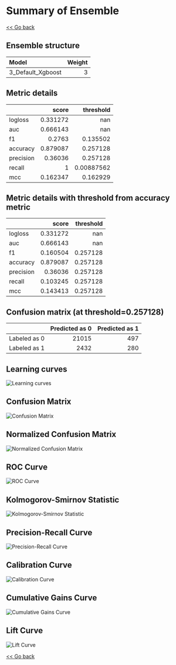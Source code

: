 # Summary of Ensemble

[<< Go back](../README.md)


## Ensemble structure
| Model             |   Weight |
|:------------------|---------:|
| 3_Default_Xgboost |        3 |

## Metric details
|           |    score |    threshold |
|:----------|---------:|-------------:|
| logloss   | 0.331272 | nan          |
| auc       | 0.666143 | nan          |
| f1        | 0.2763   |   0.135502   |
| accuracy  | 0.879087 |   0.257128   |
| precision | 0.36036  |   0.257128   |
| recall    | 1        |   0.00887562 |
| mcc       | 0.162347 |   0.162929   |


## Metric details with threshold from accuracy metric
|           |    score |   threshold |
|:----------|---------:|------------:|
| logloss   | 0.331272 |  nan        |
| auc       | 0.666143 |  nan        |
| f1        | 0.160504 |    0.257128 |
| accuracy  | 0.879087 |    0.257128 |
| precision | 0.36036  |    0.257128 |
| recall    | 0.103245 |    0.257128 |
| mcc       | 0.143413 |    0.257128 |


## Confusion matrix (at threshold=0.257128)
|              |   Predicted as 0 |   Predicted as 1 |
|:-------------|-----------------:|-----------------:|
| Labeled as 0 |            21015 |              497 |
| Labeled as 1 |             2432 |              280 |

## Learning curves
![Learning curves](learning_curves.png)
## Confusion Matrix

![Confusion Matrix](confusion_matrix.png)


## Normalized Confusion Matrix

![Normalized Confusion Matrix](confusion_matrix_normalized.png)


## ROC Curve

![ROC Curve](roc_curve.png)


## Kolmogorov-Smirnov Statistic

![Kolmogorov-Smirnov Statistic](ks_statistic.png)


## Precision-Recall Curve

![Precision-Recall Curve](precision_recall_curve.png)


## Calibration Curve

![Calibration Curve](calibration_curve_curve.png)


## Cumulative Gains Curve

![Cumulative Gains Curve](cumulative_gains_curve.png)


## Lift Curve

![Lift Curve](lift_curve.png)



[<< Go back](../README.md)
